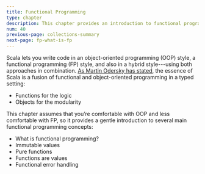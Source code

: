 ```yaml
---
title: Functional Programming
type: chapter
description: This chapter provides an introduction to functional programming in Scala 3.
num: 40
previous-page: collections-summary
next-page: fp-what-is-fp
---
```



Scala lets you write code in an object-oriented programming (OOP) style, a functional programming (FP) style, and also in a hybrid style---using both approaches in combination.
[As Martin Odersky has stated](https://twitter.com/alexelcu/status/996408359514525696), the essence of Scala is a fusion of functional and object-oriented programming in a typed setting:

- Functions for the logic
- Objects for the modularity

This chapter assumes that you’re comfortable with OOP and less comfortable with FP, so it provides a gentle introduction to several main functional programming concepts:

- What is functional programming?
- Immutable values
- Pure functions
- Functions are values
- Functional error handling


